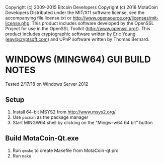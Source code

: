 Copyright (c) 2009-2015 Bitcoin Developers
Copyright (c) 2018 MotaCoin Developers
Distributed under the MIT/X11 software license, see the accompanying
file license.txt or http://www.opensource.org/licenses/mit-license.php.
This product includes software developed by the OpenSSL Project for use in
the OpenSSL Toolkit (http://www.openssl.org/).  This product includes
cryptographic software written by Eric Young (eay@cryptsoft.com) and UPnP
software written by Thomas Bernard.

# WINDOWS (MINGW64) GUI BUILD NOTES
Tested 2/17/18 on Windows Server 2012

## Setup
1. Install 64-bit MSYS2 from http://www.msys2.org/
2. Use `pacman` as the package manager
3. Start MINGW64 shell by clicking on the "Mingw-w64 64 bit" button

## Build MotaCoin-Qt.exe
1. Run `qmake` to create Makefile from MotaCoin-qt.pro
2. Run `make`
